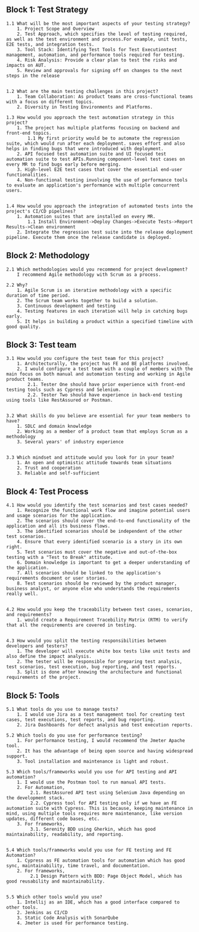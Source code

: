 
## Block 1: Test Strategy

    1.1 What will be the most important aspects of your testing strategy?
        1. Project Scope and Overview
        2. Test Approach, which specifies the level of testing required, as well as the test environment and process.For example, unit tests, E2E tests, and integration tests.
        3. Tool Stack: Identifying Test Tools for Test Executiontest management, automation, and performance tools required for testing.
        4. Risk Analysis: Provide a clear plan to test the risks and impacts on AUT.
        5. Review and approvals for signing off on changes to the next steps in the release


    1.2 What are the main testing challenges in this project?
        1. Team Collaboration: As product teams are cross-functional teams with a focus on different topics.
        2. Diversity in Testing Environments and Platforms.

    1.3 How would you approach the test automation strategy in this project?
        1. The project has multiple platforms focusing on backend and front-end topics.
            1.1 My first priority would be to automate the regression suite, which would run after each deployment. saves effort and also helps in finding bugs that were introduced with deployment.
        2. API focused test automation suite and UI focused test automation suite to test APIs.Running component-level test cases on every MR to find bugs early before merging.
        3. High-level E2E test cases that cover the essential end-user functionalities.
        4. Non-functional testing involving the use of performance tools to evaluate an application's performance with multiple concurrent users.


    1.4 How would you approach the integration of automated tests into the project's CI/CD pipelines?
        1. Automation suites that are installed on every MR.
            1.1 Install Environment->Deploy Changes->Execute Tests->Report Results->Clean environment
        2. Integrate the regression test suite into the release deployment pipeline. Execute them once the release candidate is deployed.


## Block 2: Methodology

    2.1 Which methodologies would you recommend for project development?
        I recommend Agile methodology with Scrum as a process.
    
    2.2 Why?
        1. Agile Scrum is an iterative methodology with a specific duration of time period. 
        2. The Scrum team works together to build a solution. 
        3. Continuous development and testing
        4. Testing features in each iteration will help in catching bugs early.
        5. It helps in building a product within a specified timeline with good quality.

## Block 3: Test team

    3.1 How would you configure the test team for this project?
        1. Architecturally, the project has FE and BE platforms involved.
        2. I would configure a test team with a couple of members with the main focus on both manual and automation testing and working in Agile product teams.
            2.1. Tester One should have prior experience with front-end testing tools such as Cypress and Selenium.
            2.2. Tester Two should have experience in back-end testing using tools like RestAssured or Postman.


    3.2 What skills do you believe are essential for your team members to have?
        1. SDLC and domain knowledge
        2. Working as a member of a product team that employs Scrum as a methodology
        3. Several years' of industry experience


    3.3 Which mindset and attitude would you look for in your team?
        1. An open and optimistic attitude towards team situations
        2. Trust and cooperation
        3. Reliable and self-sufficient

## Block 4: Test Process
    4.1 How would you identify the test scenarios and test cases needed?
        1. Recognize the functional work flow and imagine potential users and usage scenarios for the application.
        2. The scenarios should cover the end-to-end functionality of the application and all its business flows.
        3. The identified scenarios should be independent of the other test scenarios.
        4. Ensure that every identified scenario is a story in its own right.
        5. Test scenarios must cover the negative and out-of-the-box testing with a "Test to Break" attitude.
        6. Domain knowledge is important to get a deeper understanding of the application.
        7. All scenarios should be linked to the application's requirements document or user stories.
        8. Test scenarios should be reviewed by the product manager, business analyst, or anyone else who understands the requirements really well.


    4.2 How would you keep the traceability between test cases, scenarios, and requirements?
        1. would create a Requirement Tracebility Matrix (RTM) to verify that all the requirements are covered in testing.


    4.3 How would you split the testing responsibilities between developers and testers?
        1. The developer will execute white box tests like unit tests and also define the impact analysis.
        2. The tester will be responsible for preparing test analysis, test scenarios, test execution, bug reporting, and test reports.
        3. Split is done after knowing the architecture and functional requirements of the project.

 ## Block 5: Tools
    5.1 What tools do you use to manage tests?
        1. I would use Jira as a test management tool for creating test cases, test executions, test reports, and bug reporting.
        2. Jira Dashboards for defect analysis and test execution reports.
    
    5.2 Which tools do you use for performance testing?
        1. For performance testing, I would recommend the Jmeter Apache tool.
        2. It has the advantage of being open source and having widespread support.
        3. Tool installation and maintenance is light and robust. 
    
    5.3 Which tools/frameworks would you use for API testing and API automation?
        1. I would use the Postman tool to run manual API tests.
        2. For Automation,
             2.1. RestAssured API test using Selenium Java depending on the development stack.
             2.2. Cypress tool for API testing only if we have an FE automation suite with Cypress. This is because, keeping maintenance in mind, using multiple tools requires more maintenance, like version updates, different code bases, etc.
        3. For frameworks,
             3.1. Serenity BDD using Gherkin, which has good maintainability, readability, and reporting.


    5.4 Which tools/frameworks would you use for FE testing and FE Automation?
        1. Cypress as FE automation tools for automation which has good sync, maintainability, time travel, and documentation.
        2. For frameworks,
             2.1 Design Pattern with BDD: Page Object Model, which has good reusability and maintainability. 


    5.5 Which other tools would you use?
        1. Intellij as an IDE, which has a good interface compared to other tools.
        2. Jenkins as CI/CD
        3. Static Code Analysis with SonarQube
        4. Jmeter is used for performance testing.
